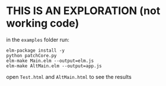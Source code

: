# THIS IS AN EXPLORATION (not working code) 

in the `examples` folder run:


    elm-package install -y
    python patchCore.py
    elm-make Main.elm --output=elm.js
    elm-make AltMain.elm --output=app.js


open `Test.html` and `AltMain.html` to see the results

